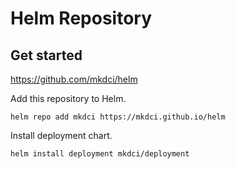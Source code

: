 # Helm Repository

## Get started

https://github.com/mkdci/helm

Add this repository to Helm.

```
helm repo add mkdci https://mkdci.github.io/helm
```

Install deployment chart.

```
helm install deployment mkdci/deployment
```

